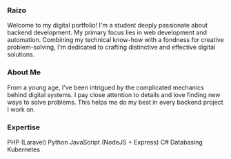 ### Raizo

Welcome to my digital portfolio! I'm a student deeply passionate about backend development. My primary focus lies in web development and automation. Combining my technical know-how with a fondness for creative problem-solving, I'm dedicated to crafting distinctive and effective digital solutions.

### About Me

From a young age, I've been intrigued by the complicated mechanics behind digital systems. I pay close attention to details and love finding new ways to solve problems. This helps me do my best in every backend project I work on.

### Expertise

PHP (Laravel)
Python
JavaScript (NodeJS + Express)
C#
Databasing
Kubernetes
